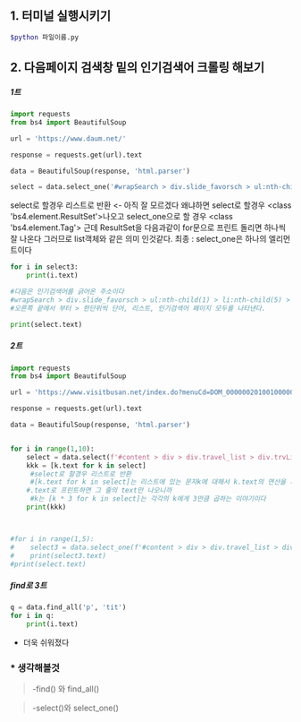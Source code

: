 ## 1. 터미널 실행시키기    

``` bash
$python 파일이름.py
```

## 2. 다음페이지 검색창 밑의 인기검색어 크롤링 해보기

##### 1트

``` python
import requests
from bs4 import BeautifulSoup

url = 'https://www.daum.net/'

response = requests.get(url).text

data = BeautifulSoup(response, 'html.parser')

select = data.select_one('#wrapSearch > div.slide_favorsch > ul:nth-child(1) > li:nth-child(5) > a') 

```

select로 할경우 리스트로 반환 
<- 아직 잘 모르겠다 왜냐하면 select로 할경우 <class 'bs4.element.ResultSet'>나오고 
select_one으로 할 경우 <class 'bs4.element.Tag'>
근데 ResultSet을 다음과같이 for문으로 프린트 돌리면 하나씩 잘 나온다 그러므로 list객체와 같은 의미 인것같다.
최종 : select_one은 하나의 엘리먼트이다

``` python
for i in select3:
    print(i.text)

#다음은 인기검색어를 긁어온 주소이다
#wrapSearch > div.slide_favorsch > ul:nth-child(1) > li:nth-child(5) > a 
#오른쪽 끝에서 부터 > 한단위씩 단어, 리스트, 인기검색어 페이지 모두를 나타낸다.

print(select.text)
```



##### 2트

``` python
import requests
from bs4 import BeautifulSoup

url = 'https://www.visitbusan.net/index.do?menuCd=DOM_000000201001000000'

response = requests.get(url).text

data = BeautifulSoup(response, 'html.parser')


for i in range(1,10):
    select = data.select(f'#content > div > div.travel_list > div.trvList > div > div:nth-child({str(i)}) > div.info > p.tit > a')
    kkk = [k.text for k in select]
     #select로 할경우 리스트로 반환
     #[k.text for k in select]는 리스트에 있는 문자k에 대해서 k.text의 연산을 시행
    #.text로 프린트하면 그 줄의 text만 나오니까
     #k는 [k * 3 for k in select]는 각각의 k에게 3만큼 곱하는 이야기이다
    print(kkk)



#for i in range(1,5):
#    select3 = data.select_one(f'#content > div > div.travel_list > div.trvList > div > div:nth-of-type({str(i)}) > div.info > p.tit > a')
#    print(select3.text)
#print(select.text)
```

##### find로 3트

```python
q = data.find_all('p', 'tit')
for i in q:
    print(i.text)

```

* 더욱 쉬워졌다





### * 생각해볼것

> -find() 와 find_all()

>  -select()와 select_one()